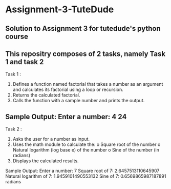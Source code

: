 # Assignment-3-TuteDude
Solution to Assignment 3 for tutedude's python course
-----------------------------------------------------------------------------------------------------------------------------------------------------------------------------------------------------------------------
This repositry composes of 2 tasks, namely Task 1 and task 2
-----------------------------------------------------------------------------------------------------------------------------------------------------------------------------------------------------------------------

Task 1 : 
1.   Defines a function named factorial that takes a number as an argument and calculates its factorial using a loop or recursion.
2.   Returns the calculated factorial.
3.   Calls the function with a sample number and prints the output.

Sample Output: 
Enter a number: 4
24
-----------------------------------------------------------------------------------------------------------------------------------------------------------------------------------------------------------------------

Task 2 : 
1.   Asks the user for a number as input.
2.   Uses the math module to calculate the:
  o   Square root of the number
  o   Natural logarithm (log base e) of the number
  o   Sine of the number (in radians)
3.   Displays the calculated results.


Sample Output: 
Enter a number: 7
Square root of 7: 2.6457513110645907      
Natural logarithm of 7: 1.9459101490553132
Sine of 7: 0.6569865987187891 radians    
